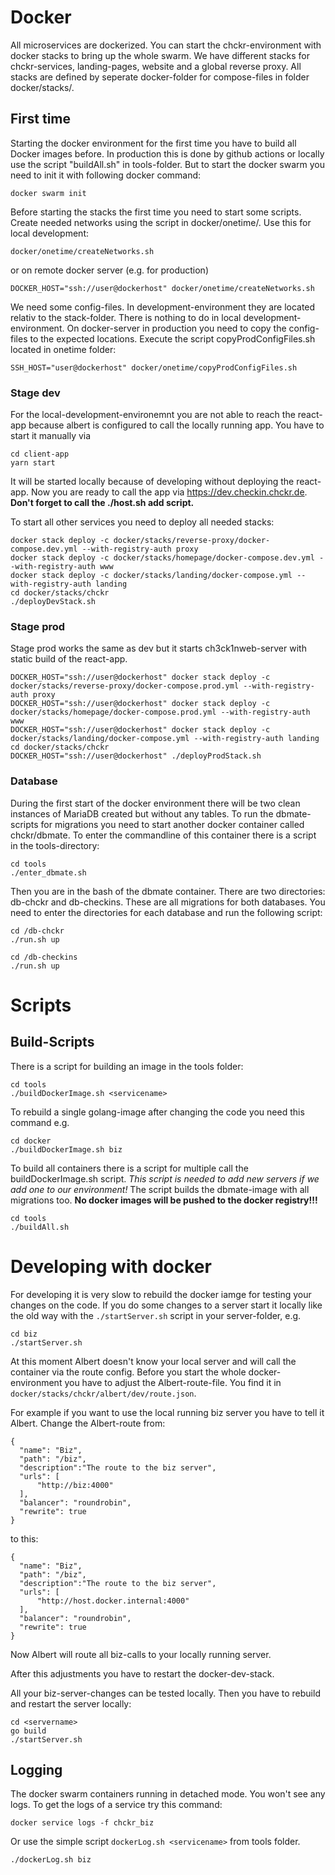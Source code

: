 # Docker
All microservices are dockerized. You can start the chckr-environment with docker stacks to bring up the whole swarm. 
We have different stacks for chckr-services, landing-pages, website and a global reverse proxy. All stacks are defined
by seperate docker-folder for compose-files in folder docker/stacks/.

## First time
Starting the docker environment for the first time you have to build all Docker images before. In production this is done
by github actions or locally use the script "buildAll.sh" in tools-folder. But to start the docker
swarm you need to init it with following docker command:

```
docker swarm init
```

Before starting the stacks the first time you need to start some scripts. Create needed networks using the script in
docker/onetime/. Use this for local development:

```
docker/onetime/createNetworks.sh
```

or on remote docker server (e.g. for production)
```
DOCKER_HOST="ssh://user@dockerhost" docker/onetime/createNetworks.sh
```

We need some config-files. In development-environment they are located relativ to the stack-folder. There is nothing to
do in local development-environment. On docker-server in production you need to copy the config-files to the expected
locations. Execute the script copyProdConfigFiles.sh located in onetime folder:

```
SSH_HOST="user@dockerhost" docker/onetime/copyProdConfigFiles.sh
```

### Stage dev
For the local-development-environemnt you are not able to reach the react-app because albert is configured to call the
locally running app. You have to start it manually via
```
cd client-app
yarn start
```
It will be started locally because of developing without deploying the react-app. Now you are ready to call the app via
https://dev.checkin.chckr.de. __Don't forget to call the ./host.sh add script.__

To start all other services you need to deploy all needed stacks:

```
docker stack deploy -c docker/stacks/reverse-proxy/docker-compose.dev.yml --with-registry-auth proxy
docker stack deploy -c docker/stacks/homepage/docker-compose.dev.yml --with-registry-auth www
docker stack deploy -c docker/stacks/landing/docker-compose.yml --with-registry-auth landing
cd docker/stacks/chckr
./deployDevStack.sh
```


### Stage prod
Stage prod works the same as dev but it starts ch3ck1nweb-server with static build of the react-app.

```
DOCKER_HOST="ssh://user@dockerhost" docker stack deploy -c docker/stacks/reverse-proxy/docker-compose.prod.yml --with-registry-auth proxy
DOCKER_HOST="ssh://user@dockerhost" docker stack deploy -c docker/stacks/homepage/docker-compose.prod.yml --with-registry-auth www
DOCKER_HOST="ssh://user@dockerhost" docker stack deploy -c docker/stacks/landing/docker-compose.yml --with-registry-auth landing
cd docker/stacks/chckr
DOCKER_HOST="ssh://user@dockerhost" ./deployProdStack.sh
```


### Database
During the first start of the docker environment there will be two clean instances of MariaDB created but without any
tables. To run the dbmate-scripts for migrations you need to start another docker container called chckr/dbmate. To enter
the commandline of this container there is a script in the tools-directory:

```
cd tools
./enter_dbmate.sh
```

Then you are in the bash of the dbmate container. There are two directories: db-chckr and db-checkins. These are all
migrations for both databases. You need to enter the directories for each database and run the following script:
```
cd /db-chckr
./run.sh up

cd /db-checkins
./run.sh up
```


# Scripts

## Build-Scripts
There is a script for building an image in the tools folder:

```
cd tools
./buildDockerImage.sh <servicename>
```
To rebuild a single golang-image after changing the code you need this command e.g.
```
cd docker
./buildDockerImage.sh biz
```

To build all containers there is a script for multiple call the buildDockerImage.sh script. _This script is needed to
add new servers if we add one to our environment!_ The script builds the dbmate-image with all migrations too. __No docker images will be pushed to the docker registry!!!__
```
cd tools
./buildAll.sh
```

# Developing with docker
For developing it is very slow to rebuild the docker iamge for testing your changes on the code. If you do some changes to a server start it locally like the old way with the `./startServer.sh` script in your server-folder, e.g.
```
cd biz
./startServer.sh
```
At this moment Albert doesn't know your local server and will call the container via the route config. Before you start the whole docker-environment you have to adjust the Albert-route-file. You find it in `docker/stacks/chckr/albert/dev/route.json`.

For example if you want to use the local running biz server you have to tell it Albert. Change the Albert-route from:
```
{
  "name": "Biz",
  "path": "/biz",
  "description":"The route to the biz server",
  "urls": [
      "http://biz:4000"
  ],
  "balancer": "roundrobin",
  "rewrite": true
}
```
to this:
```
{
  "name": "Biz",
  "path": "/biz",
  "description":"The route to the biz server",
  "urls": [
      "http://host.docker.internal:4000"
  ],
  "balancer": "roundrobin",
  "rewrite": true
}
```
Now Albert will route all biz-calls to your locally running server.

After this adjustments you have to restart the docker-dev-stack.

All your biz-server-changes can be tested locally. Then you have to rebuild and restart the server locally:
```
cd <servername>
go build
./startServer.sh
```

## Logging
The docker swarm containers running in detached mode. You won't see any logs. To get the
logs of a service try this command:
```
docker service logs -f chckr_biz
```
Or use the simple script `dockerLog.sh <servicename>` from tools folder.
```
./dockerLog.sh biz
```
